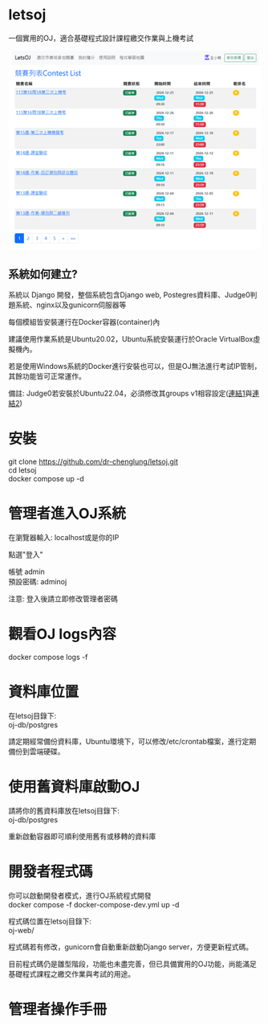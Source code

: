 # letsoj
一個實用的OJ，適合基礎程式設計課程繳交作業與上機考試

![image](https://github.com/dr-chenglung/letsoj/blob/main/extra-data/contest-list.png)

<h2>系統如何建立?</h2>
系統以 Django 開發，整個系統包含Django web, Postegres資料庫、Judge0判題系統、nginx以及gunicorn伺服器等    

每個模組皆安裝運行在Docker容器(container)內  

建議使用作業系統是Ubuntu20.02，Ubuntu系統安裝運行於Oracle VirtualBox虛擬機內。

若是使用Windows系統的Docker進行安裝也可以，但是OJ無法進行考試IP管制，其餘功能皆可正常運作。

備註:  Judge0若安裝於Ubuntu22.04，必須修改其groups v1相容設定([連結1](https://github.com/judge0/judge0/blob/master/CHANGELOG.md#deployment-procedur)與[連結2](https://github.com/judge0/judge0/issues/325))
 
# 安裝
git clone https://github.com/dr-chenglung/letsoj.git  
cd letsoj  
docker compose up -d

# 管理者進入OJ系統
在瀏覽器輸入: localhost或是你的IP  

點選"登入"  

帳號 admin  
預設密碼: adminoj 

注意: 登入後請立即修改管理者密碼

# 觀看OJ logs內容
docker compose logs -f

# 資料庫位置
在letsoj目錄下:  
oj-db/postgres

請定期經常備份資料庫，Ubuntu環境下，可以修改/etc/crontab檔案，進行定期備份到雲端硬碟。

# 使用舊資料庫啟動OJ

請將你的舊資料庫放在letsoj目錄下:  
oj-db/postgres

重新啟動容器即可順利使用舊有或移轉的資料庫

# 開發者程式碼

你可以啟動開發者模式，進行OJ系統程式開發  
docker compose -f docker-compose-dev.yml up -d

程式碼位置在letsoj目錄下:  
oj-web/

程式碼若有修改，gunicorn會自動重新啟動Django server，方便更新程式碼。

目前程式碼仍是雛型階段，功能也未盡完善，但已具備實用的OJ功能，尚能滿足基礎程式課程之繳交作業與考試的用途。

# 管理者操作手冊
